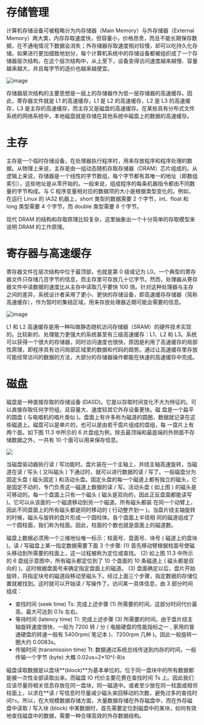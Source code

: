 # 存储管理

计算机存储设备可被粗略分为内存储器（Main Memory）与外存储器（External Memory）两大类，内存存取速度快，但容量小，价格昂贵，而且不能长期保存数据，在不通电情况下数据会消失；外存储器存取速度相对较慢，却可以吃持久化存储。如果进行更加细致地划分，每个计算机系统中的存储设备都被组织成了一个存储器层次结构，在这个层次结构中，从上至下，设备变得访问速度越来越慢、容量越来越大，并且每字节的造价也越来越便宜。

![image](https://user-images.githubusercontent.com/5803001/52270607-6f35ef80-297c-11e9-9698-d574d9102990.png)

存储器层次结构的主要思想是一层上的存储器作为低一层存储器的高速缓存。因此，寄存器文件就是 L1 的高速缓存，L1 是 L2 的高速缓存，L2 是 L3 的高速缓存，L3 是主存的高速缓存，而主存又是磁盘的高速缓存。在某些具有分布式文件系统的网络系统中，本地磁盘就是存储在其他系统中磁盘上的数据的高速缓存。

# 主存

主存是一个临时存储设备，在处理器执行程序时，用来存放程序和程序处理的数据。从物理上来说，主存是由一组动态随机存取存储器（DRAM）芯片组成的。从逻辑上来说，存储器是一个线性的字节数组，每个字节都有其唯一的地址（即数组索引），这些地址是从零开始的。一般来说，组成程序的每条机器指令都由不同数量的字节构成。与 C 程序变量相对应的数据项的大小是根据类型变化的。例如，在运行 Linux 的 IA32 机器上，short 类型的数据需要 2 个字节，int、float 和 long 类型需要 4 个字节，而 double 类型需要 8 个字节。

现代 DRAM 的结构和存取原理比较复杂，这里抽象出一个十分简单的存取模型来说明 DRAM 的工作原理。

# 寄存器与高速缓存

寄存器文件在层次结构中位于最顶部，也就是第 0 级或记为 L0。一个典型的寄存器文件只存储几百字节的信息，而主存里可存放几十亿字节。然而，处理器从寄存器文件中读数据的速度比从主存中读取几乎要快 100 倍。针对这种处理器与主存之间的差异，系统设计者采用了更小、更快的存储设备，即高速缓存存储器（简称高速缓存），作为暂时的集结区域，用来存放处理器近期可能会需要的信息。

![image](https://user-images.githubusercontent.com/5803001/52270789-eb303780-297c-11e9-938f-788ea6526bd3.png)

L1 和 L2 高速缓存是用一种叫做静态随机访问存储器（SRAM）的硬件技术实现的。比较新的、处理能力更强大的系统甚至有三级高速缓存：L1、L2 和 L3。系统可以获得一个很大的存储器，同时访问速度也很快，原因是利用了高速缓存的局部性原理，即程序具有访问局部区域里的数据和代码的趋势。通过让高速缓存里存放可能经常访问的数据的方法，大部分的存储器操作都能在快速的高速缓存中完成。

# 磁盘

磁盘是一种直接存取的存储设备 (DASD)。它是以存取时间变化不大为特征的。可以直接存取任何字符组，且容量大、速度较其它外存设备更快。磁 盘是一个扁平的圆盘 ( 与电唱机的唱片类似 )。盘面上有许多称为磁道的圆圈，数据就记录在这些磁道上。磁盘可以是单片的，也可以是由若干盘片组成的盘组，每 一盘片上有两个面。如下图 11.3 中所示的 6 片盘组为例，除去最顶端和最底端的外侧面不存储数据之外，一共有 10 个面可以用来保存信息。

![](http://hi.csdn.net/attachment/201106/7/8394323_13074405911zG7.jpg)

当磁盘驱动器执行读 / 写功能时。盘片装在一个主轴上，并绕主轴高速旋转，当磁道在读 / 写头 ( 又叫磁头 ) 下通过时，就可以进行数据的读 / 写了。一般磁盘分为固定头盘 ( 磁头固定 ) 和活动头盘。固定头盘的每一个磁道上都有独立的磁头，它是固定不动的，专门负责这一磁道上数据的读 / 写。活动头盘 ( 如上图 ) 的磁头是可移动的。每一个盘面上只有一个磁头 ( 磁头是双向的，因此正反盘面都能读写 )。它可以从该面的一个磁道移动到另一个磁道。所有磁头都装 在同一个动臂上，因此不同盘面上的所有磁头都是同时移动的 ( 行动整齐划一 )。当盘片绕主轴旋转的时候，磁头与旋转的盘片形成一个圆柱体。各个盘面上半径相 同的磁道组成了一个圆柱面，我们称为柱面。因此，柱面的个数也就是盘面上的磁道数。

磁盘上数据必须用一个三维地址唯一标示：柱面号、盘面号、块号 ( 磁道上的盘块 )。读 / 写磁盘上某一指定数据需要下面 3 个步骤: (1) 首先移动臂根据柱面号使磁头移动到所需要的柱面上，这一过程被称为定位或查找。 (2) 如上图 11.3 中所示的 6 盘组示意图中，所有磁头都定位到了 10 个盘面的 10 条磁道上 ( 磁头都是双向的 )。这时根据盘面号来确定指定盘面上的磁道。 (3) 盘面确定以后，盘片开始旋转，将指定块号的磁道段移动至磁头下。经过上面三个步骤，指定数据的存储位置就被找到。这时就可以开始读 / 写操作了。访问某一具体信息，由 3 部分时间组成：

- 查找时间 (seek time) Ts: 完成上述步骤 (1) 所需要的时间。这部分时间代价最高，最大可达到 0.1s 左右。
- 等待时间 (latency time) Tl: 完成上述步骤 (3) 所需要的时间。由于盘片绕主轴旋转速度很快，一般为 7200 转 / 分 ( 电脑硬盘的性能指标之一 , 家用的普通硬盘的转速一般有 5400rpm( 笔记本 )、7200rpm 几种 )。因此一般旋转一圈大约 0.0083s。
- 传输时间 (transmission time) Tt: 数据通过系统总线传送到内存的时间，一般传输一个字节 (byte) 大概 0.02us=2\*10^(-8)s

磁盘读取数据是以盘块**(block)**为基本单位的。位于同一盘块中的所有数据都能被一次性全部读取出来。而磁盘 IO 代价主要花费在查找时间 Ts 上。因此我们应该尽量将相关信息存放在同一盘块，同一磁道中。或者至少放在同一柱面或相邻柱面上，以求在\*\*读 / 写信息时尽量减少磁头来回移动的次数，避免过多的查找时间`Ts`。所以，在大规模数据存储方面，大量数据存储在外存磁盘中，而在外存磁盘中读取 / 写入块 (block) 中某数据时，首先需要定位到磁盘中的某块，如何有效地查找磁盘中的数据，需要一种合理高效的外存数据结构。
